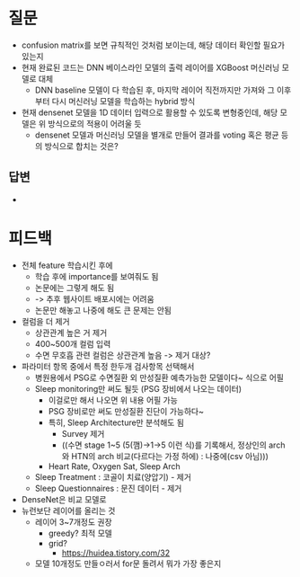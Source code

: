# 질문
- confusion matrix를 보면 규칙적인 것처럼 보이는데, 해당 데이터 확인할 필요가 있는지
- 현재 완료된 코드는 DNN 베이스라인 모델의 출력 레이어를 XGBoost 머신러닝 모델로 대체
	- DNN baseline 모델이 다 학습된 후, 마지막 레이어 직전까지만 가져와 그 이후부터 다시 머신러닝 모델을 학습하는 hybrid 방식
- 현재 densenet 모델을 1D 데이터 입력으로 활용할 수 있도록 변형중인데, 해당 모델은 위 방식으로의 적용이 어려울 듯
	- densenet 모델과 머신러닝 모델을 별개로 만들어 결과를 voting 혹은 평균 등의 방식으로 합치는 것은?
## 답변
- 
# 피드백
- 전체 feature 학습시킨 후에
	- 학습 후에 importance를 보여줘도 됨
	- 논문에는 그렇게 해도 됨
	- -> 추후 웹사이트 배포시에는 어려움
	- 논문만 해놓고 나중에 해도 큰 문제는 안됨
- 컬럼을 더 제거
	- 상관관계 높은 거 제거
	- 400~500개 컬럼 입력
	- 수면 무호흡 관련 컬럼은 상관관계 높음 -> 제거 대상?
- 파라미터 항목 중에서 특정 한두개 검사항목 선택해서
	- 병원용에서 PSG로 수면질환 외 만성질환 예측가능한 모델이다~ 식으로 어필
	- Sleep monitoring만 써도 될듯 (PSG 장비에서 나오는 데이터)
		- 이걸로만 해서 나오면 위 내용 어필 가능
		- PSG 장비로만 써도 만성질환 진단이 가능하다~
		- 특히, Sleep Architecture만 분석해도 됨
			- Survey 제거
			- ((수면 stage 1~5 (5(깸)->1->5 이런 식)를 기록해서, 정상인의 arch와 HTN의 arch 비교(다르다는 가정 하에) : 나중에(csv 아님)))
		- Heart Rate, Oxygen Sat, Sleep Arch
	- Sleep Treatment : 코골이 치료(양압기) - 제거
	- Sleep Questionnaires : 문진 데이터 - 제거
- DenseNet은 비교 모델로
- 뉴런보단 레이어를 올리는 것
	- 레이어 3~7개정도 권장
		- greedy? 최적 모델
		- grid?
			- https://huidea.tistory.com/32
	- 모델 10개정도 만들ㅇ러서 for문 돌려서 뭐가 가장 좋은지